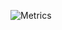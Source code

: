![Metrics](https://metrics.lecoq.io/sunny775?template=classic&base.indepth=true&base.hireable=true&repositories.batch=300&repositories.forks=true&users.ignored=&isocalendar=1&languages=1&lines=1&followup=1&base=header%2C%20activity%2C%20community%2C%20repositories%2C%20metadata&base.indepth=true&base.hireable=true&base.skip=false&isocalendar=false&isocalendar.duration=full-year&languages=false&languages.limit=8&languages.threshold=0%25&languages.other=false&languages.colors=github&languages.sections=most-used&languages.indepth=false&languages.analysis.timeout=15&languages.analysis.timeout.repositories=7.5&languages.categories=markup%2C%20programming&languages.recent.categories=markup%2C%20programming&languages.recent.load=300&languages.recent.days=14&lines=false&lines.sections=base&lines.repositories.limit=4&lines.history.limit=6&lines.delay=0&followup=false&followup.sections=repositories&followup.indepth=true&followup.archived=true&config.timezone=Africa%2FLagos&config.twemoji=true&config.octicon=true&config.display=columns)
